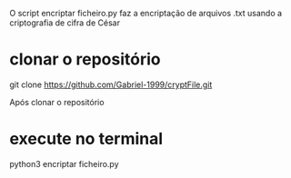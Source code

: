 O script encriptar ficheiro.py faz a encriptação de arquivos .txt usando a criptografia de cifra de César 

# clonar o repositório 
git clone  https://github.com/Gabriel-1999/cryptFile.git

Após clonar o repositório 
# execute no terminal 
python3 encriptar ficheiro.py
